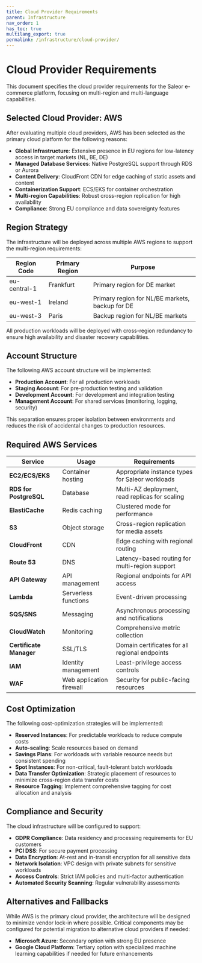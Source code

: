 ```yaml
---
title: Cloud Provider Requirements
parent: Infrastructure
nav_order: 1
has_toc: true
multilang_export: true
permalink: /infrastructure/cloud-provider/
---
```


# Cloud Provider Requirements

This document specifies the cloud provider requirements for the Saleor e-commerce platform, focusing on multi-region and multi-language capabilities.

## Selected Cloud Provider: AWS

After evaluating multiple cloud providers, AWS has been selected as the primary cloud platform for the following reasons:

- **Global Infrastructure**: Extensive presence in EU regions for low-latency access in target markets (NL, BE, DE)
- **Managed Database Services**: Native PostgreSQL support through RDS or Aurora
- **Content Delivery**: CloudFront CDN for edge caching of static assets and content
- **Containerization Support**: ECS/EKS for container orchestration
- **Multi-region Capabilities**: Robust cross-region replication for high availability
- **Compliance**: Strong EU compliance and data sovereignty features

## Region Strategy

The infrastructure will be deployed across multiple AWS regions to support the multi-region requirements:

| Region Code | Primary Region | Purpose |
|-------------|----------------|---------|
| eu-central-1 | Frankfurt | Primary region for DE market |
| eu-west-1 | Ireland | Primary region for NL/BE markets, backup for DE |
| eu-west-3 | Paris | Backup region for NL/BE markets |

All production workloads will be deployed with cross-region redundancy to ensure high availability and disaster recovery capabilities.

## Account Structure

The following AWS account structure will be implemented:

- **Production Account**: For all production workloads
- **Staging Account**: For pre-production testing and validation
- **Development Account**: For development and integration testing
- **Management Account**: For shared services (monitoring, logging, security)

This separation ensures proper isolation between environments and reduces the risk of accidental changes to production resources.

## Required AWS Services

| Service | Usage | Requirements |
|---------|-------|--------------|
| **EC2/ECS/EKS** | Container hosting | Appropriate instance types for Saleor workloads |
| **RDS for PostgreSQL** | Database | Multi-AZ deployment, read replicas for scaling |
| **ElastiCache** | Redis caching | Clustered mode for performance |
| **S3** | Object storage | Cross-region replication for media assets |
| **CloudFront** | CDN | Edge caching with regional routing |
| **Route 53** | DNS | Latency-based routing for multi-region support |
| **API Gateway** | API management | Regional endpoints for API access |
| **Lambda** | Serverless functions | Event-driven processing |
| **SQS/SNS** | Messaging | Asynchronous processing and notifications |
| **CloudWatch** | Monitoring | Comprehensive metric collection |
| **Certificate Manager** | SSL/TLS | Domain certificates for all regional endpoints |
| **IAM** | Identity management | Least-privilege access controls |
| **WAF** | Web application firewall | Security for public-facing resources |

## Cost Optimization

The following cost-optimization strategies will be implemented:

- **Reserved Instances**: For predictable workloads to reduce compute costs
- **Auto-scaling**: Scale resources based on demand
- **Savings Plans**: For workloads with variable resource needs but consistent spending
- **Spot Instances**: For non-critical, fault-tolerant batch workloads
- **Data Transfer Optimization**: Strategic placement of resources to minimize cross-region data transfer costs
- **Resource Tagging**: Implement comprehensive tagging for cost allocation and analysis

## Compliance and Security

The cloud infrastructure will be configured to support:

- **GDPR Compliance**: Data residency and processing requirements for EU customers
- **PCI DSS**: For secure payment processing
- **Data Encryption**: At-rest and in-transit encryption for all sensitive data
- **Network Isolation**: VPC design with private subnets for sensitive workloads
- **Access Controls**: Strict IAM policies and multi-factor authentication
- **Automated Security Scanning**: Regular vulnerability assessments

## Alternatives and Fallbacks

While AWS is the primary cloud provider, the architecture will be designed to minimize vendor lock-in where possible. Critical components may be configured for potential migration to alternative cloud providers if needed:

- **Microsoft Azure**: Secondary option with strong EU presence
- **Google Cloud Platform**: Tertiary option with specialized machine learning capabilities if needed for future enhancements 